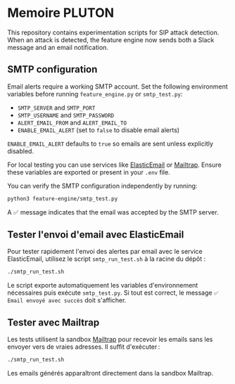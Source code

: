 # Memoire PLUTON

This repository contains experimentation scripts for SIP attack detection.
When an attack is detected, the feature engine now sends both a Slack message
and an email notification.

## SMTP configuration

Email alerts require a working SMTP account. Set the following environment variables before running `feature_engine.py` or `smtp_test.py`:

- `SMTP_SERVER` and `SMTP_PORT`
- `SMTP_USERNAME` and `SMTP_PASSWORD`
- `ALERT_EMAIL_FROM` and `ALERT_EMAIL_TO`
- `ENABLE_EMAIL_ALERT` (set to `false` to disable email alerts)

`ENABLE_EMAIL_ALERT` defaults to `true` so emails are sent unless explicitly
disabled.

For local testing you can use services like [ElasticEmail](https://elasticemail.com) or [Mailtrap](https://mailtrap.io). Ensure these variables are exported or present in your `.env` file.

You can verify the SMTP configuration independently by running:

```bash
python3 feature-engine/smtp_test.py
```

A ✅ message indicates that the email was accepted by the SMTP server.

## Tester l'envoi d'email avec ElasticEmail

Pour tester rapidement l'envoi des alertes par email avec le service
ElasticEmail, utilisez le script `smtp_run_test.sh` à la racine du dépôt :

```bash
./smtp_run_test.sh
```

Le script exporte automatiquement les variables d'environnement nécessaires puis
exécute `smtp_test.py`. Si tout est correct, le message `✅ Email envoyé avec succès` doit
s'afficher.

## Tester avec Mailtrap

Les tests utilisent la sandbox [Mailtrap](https://mailtrap.io) pour recevoir les
emails sans les envoyer vers de vraies adresses. Il suffit d'exécuter :

```bash
./smtp_run_test.sh
```

Les emails générés apparaîtront directement dans la sandbox Mailtrap.
